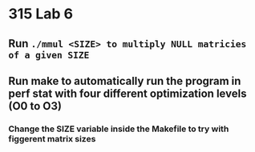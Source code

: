 # 315 Lab 6
## Run ```./mmul <SIZE> to multiply NULL matricies of a given SIZE```
## Run make to automatically run the program in perf stat with four different optimization levels (O0 to O3)
### Change the SIZE variable inside the Makefile to try with figgerent matrix sizes
